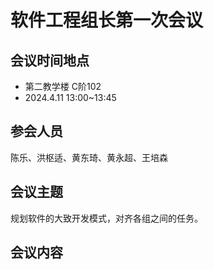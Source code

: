 # 软件工程组长第一次会议

## 会议时间地点

- 第二教学楼 C阶102
- 2024.4.11  13:00~13:45

## 参会人员

陈乐、洪枢适、黄东琦、黄永超、王培森

## 会议主题

规划软件的大致开发模式，对齐各组之间的任务。

## 会议内容



